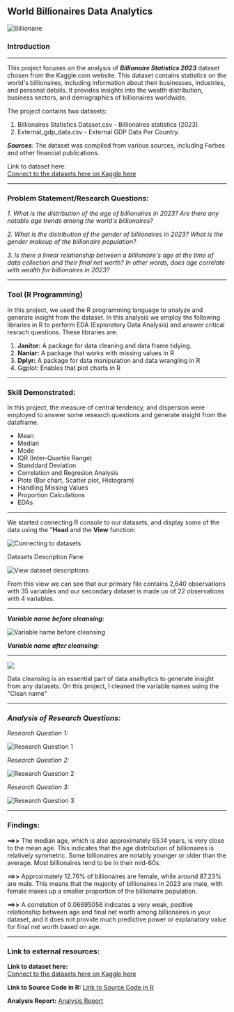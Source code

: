 ## World Billionaires Data Analytics
![Billionaire](https://github.com/AfeezTheAnalyst/Analysis-of-the-World-Billionaires/blob/main/dataset-cover.jpg)
### Introduction
---
This project focuses on the analysis of _**Billionaire Statistics 2023**_ dataset chosen from the Kaggle.com website. This dataset contains statistics on the world's billionaires, including information about their businesses, industries, and personal details. It provides insights into the wealth distribution, business sectors, and demographics of billionaires worldwide.

The project contains two datasets:  
1. Billionaires Statistics Dataset.csv - Billionaires statistics (2023).  
2. External_gdp_data.csv - External GDP Data Per Country.

_**Sources**:_ The dataset was compiled from various sources, including Forbes and other financial publications.

Link to dataset here:  
[Connect to the datasets here on Kaggle here](https://www.kaggle.com/datasets/nelgiriyewithana/billionaires-statistics-dataset)

---

### Problem Statement/Research Questions:
 _1. What is the distribution of the age of billionaires in 2023? Are there any notable age trends among the world's billionaires?_  

 _2. What is the distribution of the gender of billionaires in 2023? What is the gender makeup of the billionaire population?_  

 _3. Is there a linear relationship between a billionaire's age at the time of data collection and their final net worth? In other words, does age correlate with wealth for billionaires in 2023?_

---

  ### Tool (R Programming)
  In this project, we used the R programming language to analyze and generate insight from the dataset. In this analysis we employ the following libraries in R to perform EDA (Exploratory Data Analysis) and answer critical resrach questions. These libraries are:  
  
  1. **Janitor:** A package for data cleaning and data frame tidying.
  2. **Naniar:** A package that works with missing values in R
  3. **Dplyr:** A package for data manipulation and data wrangling in R
  4. Ggplot: Enables that plot charts in R

---
  ### Skill Demonstrated: 
  In this project, the measure of central tendency, and dispersion were employed to answer some research questions and generate insight from the dataframe.
  * Mean
  * Median
  * Mode
  * IQR (Inter-Quartile Range)
  * Standdard Deviation
  * Correlation and Regresion Analysis
  * Plots (Bar chart, Scatter plot, Histogram)
  * Handling Missing Values
  * Proportion Calculations
  * EDAs
---    
We started connecting R console to our datasets, and display some of the data using the "**Head** and the **View** function:  

![Connecting to datasets](https://github.com/AfeezTheAnalyst/Analysis-of-the-World-Billionaires/blob/main/Connecting%20to%20Datasets.png)

Datasets Description Pane  

![View dataset descriptions](https://github.com/AfeezTheAnalyst/Analysis-of-the-World-Billionaires/blob/main/View%20data%20descriptions.png)  

From this view we can see that our primary file contains 2,640 observations with 35 variables and our secondary dataset is made uo of 22 observations with 4 variables.  

---
**_Variable name before cleansing:_** 

![Variable name before cleansing](https://github.com/AfeezTheAnalyst/Analysis-of-the-World-Billionaires/blob/main/Varriable_names%20before_cleansing.png)  

**_Variable name after cleansing:_** 

---

![](https://github.com/AfeezTheAnalyst/Analysis-of-the-World-Billionaires/blob/main/Varriable_names%20After_cleansing.png)

Data cleansing is an essential part of data analhytics to generate insight from any datasets. On this project, I cleaned the variable names using the "Clean name"

---
 ### **_Analysis of Research Questions:_** 
_Research Question 1:_  

![Research Question 1](https://github.com/AfeezTheAnalyst/Analysis-of-the-World-Billionaires/blob/main/Research%20Q1.png)

_Research Question 2:_  

![Research Question 2](https://github.com/AfeezTheAnalyst/Analysis-of-the-World-Billionaires/blob/main/Research%20Q2.png)

_Research Question 3:_  

![Research Question 3](https://github.com/AfeezTheAnalyst/Analysis-of-the-World-Billionaires/blob/main/Research%20Q3.png)

---
  ### Findings:
**==>>** The median age, which is also approximately 65.14 years, is very close to the mean age. This indicates that the age distribution of billionaires is relatively symmetric. Some billionaires are notably younger or older than the average. Most billionaires tend to be in their mid-60s.  

**==>>** Approximately 12.76% of billionaires are female, while around 87.23% are male. This means that the majority of billionaires in 2023 are male, with female makes up a smaller proportion of the billionaire population.  

**==>>** A correlation of 0.06695056 indicates a very weak, positive relationship between age and final net worth among billionaires in your dataset, and it does not provide much predictive power or explanatory value for final net worth based on age.

---

  ### Link to external resources:

**Link to dataset here:**  
[Connect to the datasets here on Kaggle here](https://www.kaggle.com/datasets/nelgiriyewithana/billionaires-statistics-dataset)

**Link to Source Code in R:**
[Link to Source Code in R](https://github.com/AfeezTheAnalyst/Analysis-of-the-World-Billionaires/blob/main/Billionaires%20Analysis%202023..R)

**Analysis Report:**
[Analysis Report](https://github.com/AfeezTheAnalyst/Analysis-of-the-World-Billionaires/blob/main/Billionaire%20Analysis%20(Report).pdf)

